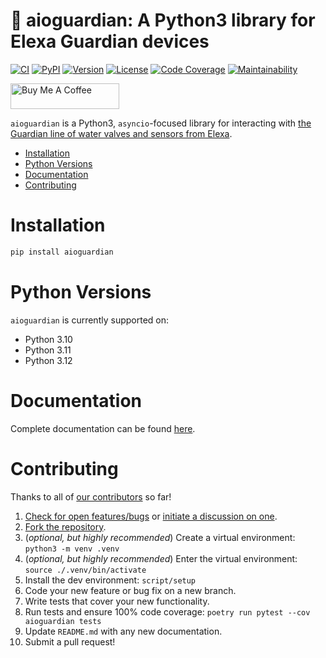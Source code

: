 # 🚰 aioguardian: A Python3 library for Elexa Guardian devices

[![CI][ci-badge]][ci]
[![PyPI][pypi-badge]][pypi]
[![Version][version-badge]][version]
[![License][license-badge]][license]
[![Code Coverage][codecov-badge]][codecov]
[![Maintainability][maintainability-badge]][maintainability]

<a href="https://www.buymeacoffee.com/bachya1208P" target="_blank"><img src="https://cdn.buymeacoffee.com/buttons/default-orange.png" alt="Buy Me A Coffee" height="41" width="174"></a>

`aioguardian` is a Python3, `asyncio`-focused library for interacting with
[the Guardian line of water valves and sensors from Elexa][elexa].

- [Installation](#installation)
- [Python Versions](#python-versions)
- [Documentation](#documentation)
- [Contributing](#contributing)

# Installation

```bash
pip install aioguardian
```

# Python Versions

`aioguardian` is currently supported on:

- Python 3.10
- Python 3.11
- Python 3.12

# Documentation

Complete documentation can be found [here][docs].

# Contributing

Thanks to all of [our contributors][contributors] so far!

1. [Check for open features/bugs][issues] or [initiate a discussion on one][new-issue].
2. [Fork the repository][fork].
3. (_optional, but highly recommended_) Create a virtual environment: `python3 -m venv .venv`
4. (_optional, but highly recommended_) Enter the virtual environment: `source ./.venv/bin/activate`
5. Install the dev environment: `script/setup`
6. Code your new feature or bug fix on a new branch.
7. Write tests that cover your new functionality.
8. Run tests and ensure 100% code coverage: `poetry run pytest --cov aioguardian tests`
9. Update `README.md` with any new documentation.
10. Submit a pull request!

[ci-badge]: https://img.shields.io/github/actions/workflow/status/bachya/aioguardian/test.yml
[ci]: https://github.com/bachya/aioguardian/actions
[codecov-badge]: https://codecov.io/gh/bachya/aioguardian/branch/dev/graph/badge.svg
[codecov]: https://codecov.io/gh/bachya/aioguardian
[contributors]: https://github.com/bachya/aioguardian/graphs/contributors
[docs]: http://aioguardian.readthedocs.io
[elexa]: http://getguardian.com
[fork]: https://github.com/bachya/aioguardian/fork
[issues]: https://github.com/bachya/aioguardian/issues
[license-badge]: https://img.shields.io/pypi/l/aioguardian.svg
[license]: https://github.com/bachya/aioguardian/blob/main/LICENSE
[maintainability-badge]: https://api.codeclimate.com/v1/badges/e6521f4a50efd222be18/maintainability
[maintainability]: https://codeclimate.com/github/bachya/aioguardian/maintainability
[new-issue]: https://github.com/bachya/aioguardian/issues/new
[new-issue]: https://github.com/bachya/aioguardian/issues/new
[pypi-badge]: https://img.shields.io/pypi/v/aioguardian.svg
[pypi]: https://pypi.python.org/pypi/aioguardian
[version-badge]: https://img.shields.io/pypi/pyversions/aioguardian.svg
[version]: https://pypi.python.org/pypi/aioguardian
